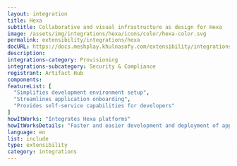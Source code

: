 ```yaml
---
layout: integration
title: Hexa
subtitle: Collaborative and visual infrastructure as design for Hexa
image: /assets/img/integrations/hexa/icons/color/hexa-color.svg
permalink: extensibility/integrations/hexa
docURL: https://docs.meshplay.khulnasofy.com/extensibility/integrations/hexa
description: 
integrations-category: Provisioning
integrations-subcategory: Security & Compliance
registrant: Artifact Hub
components: 
featureList: [
  "Simplifies development environment setup",
  "Streamlines application onboarding",
  "Provides self-service capabilities for developers"
]
howItWorks: "Integrates Hexa platforms"
howItWorksDetails: "Faster and easier development and deployment of applications in Kubernetes"
language: en
list: include
type: extensibility
category: integrations
---
```

